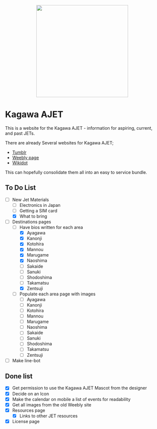 <div align="center">
  <a 
    href="https://kagawa-ajet.herokuapp.com" 
    target="_blank" 
    rel="noopener noreferrer"
  >
    <img width="300" height="300" src="./client/public/UdonHenro.png">
  </a>
</div>

# Kagawa AJET

This is a website for the Kagawa AJET - information for aspiring, current, and past JETs.

There are already Several websites for Kagawa AJET;

- [Tumblr](https://ajetkagawa.tumblr.com/)
- [Weebly page](https://kagawaajet.weebly.com/)
- [Wikidot](http://kagawa.wikidot.com/)

This can hopefully consolidate them all into an easy to service bundle.

## To Do List

- [ ] New Jet Materials
  - [ ] Electronics in Japan
  - [ ] Getting a SIM card
  - [X] What to bring
- [ ] Destinations pages
  - [ ] Have bios written for each area
    - [X] Ayagawa
    - [X] Kanonji
    - [X] Kotohira
    - [X] Mannou
    - [X] Marugame
    - [X] Naoshima
    - [ ] Sakaide
    - [ ] Sanuki
    - [ ] Shodoshima
    - [ ] Takamatsu
    - [X] Zentsuji
  - [ ] Populate each area page with images
    - [ ] Ayagawa
    - [ ] Kanonji
    - [ ] Kotohira
    - [ ] Mannou
    - [ ] Marugame
    - [ ] Naoshima
    - [ ] Sakaide
    - [ ] Sanuki
    - [ ] Shodoshima
    - [ ] Takamatsu
    - [ ] Zentsuji
- [ ] Make line-bot

## Done list

- [X] Get permission to use the Kagawa AJET Mascot from the designer
- [X] Decide on an Icon
- [X] Make the calendar on mobile a list of events for readability
- [X] Get all images from the old Weebly site
- [X] Resources page
  - [X] Links to other JET resources
- [X] License page